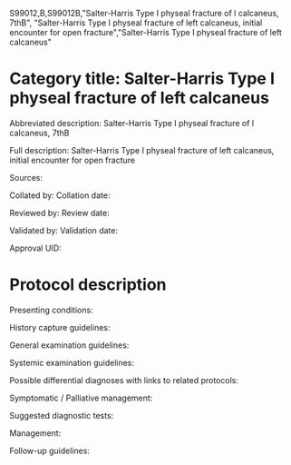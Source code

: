 S99012,B,S99012B,"Salter-Harris Type I physeal fracture of l calcaneus, 7thB", "Salter-Harris Type I physeal fracture of left calcaneus, initial encounter for open fracture","Salter-Harris Type I physeal fracture of left calcaneus"
# Category title: Salter-Harris Type I physeal fracture of left calcaneus

Abbreviated description: Salter-Harris Type I physeal fracture of l calcaneus, 7thB

Full description: Salter-Harris Type I physeal fracture of left calcaneus, initial encounter for open fracture

Sources:

Collated by:
Collation date:

Reviewed by:
Review date:

Validated by:
Validation date:

Approval UID:

# Protocol description

Presenting conditions:

History capture guidelines:

General examination guidelines:

Systemic examination guidelines:

Possible differential diagnoses with links to related protocols:

Symptomatic / Palliative management:

Suggested diagnostic tests:

Management:

Follow-up guidelines:
